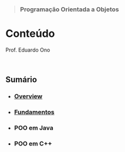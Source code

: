 > ### Programação Orientada a Objetos

# Conteúdo

Prof. Eduardo Ono

<br>

## Sumário

* ### [Overview](./00-overview/)

* ### [Fundamentos](./01-fundamentos/)

* ### POO em Java

* ### POO em C++

<br>
